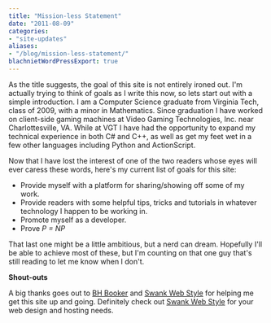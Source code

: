 ```yaml
---
title: "Mission-less Statement"
date: "2011-08-09"
categories:
- "site-updates"
aliases:
- "/blog/mission-less-statement/"
blachnietWordPressExport: true
---
```


As the title suggests, the goal of this site is not entirely ironed out. I'm actually trying to think of goals as I write this now, so lets start out with a simple introduction. I am a Computer Science graduate from Virginia Tech, class of 2009, with a minor in Mathematics. Since graduation I have worked on client-side gaming machines at Video Gaming Technologies, Inc. near Charlottesville, VA. While at VGT I have had the opportunity to expand my technical experience in both C# and C++, as well as get my feet wet in a few other languages including Python and ActionScript.

Now that I have lost the interest of one of the two readers whose eyes will ever caress these words, here's my current list of goals for this site:

- Provide myself with a platform for sharing/showing off some of my work.
- Provide readers with some helpful tips, tricks and tutorials in whatever technology I happen to be working in.
- Promote myself as a developer.
- Prove _P = NP_

That last one might be a little ambitious, but a nerd can dream. Hopefully I'll be able to achieve most of these, but I'm counting on that one guy that's still reading to let me know when I don't.

**Shout-outs**

A big thanks goes out to [BH Booker](http://bhbooker.com/ "BH Booker") and [Swank Web Style](http://swankwebstyle.com/ "Swank Web Style") for helping me get this site up and going. Definitely check out [Swank Web Style](http://swankwebstyle.com/ "Swank Web Style") for your web design and hosting needs.
